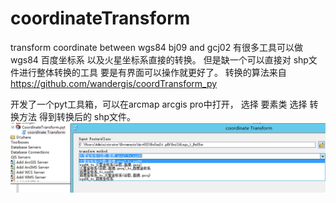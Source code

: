 # coordinateTransform
transform coordinate between wgs84 bj09 and gcj02
有很多工具可以做 wgs84 百度坐标系 以及火星坐标系直接的转换。
但是缺一个可以直接对 shp文件进行整体转换的工具
要是有界面可以操作就更好了。
转换的算法来自
https://github.com/wandergis/coordTransform_py

开发了一个pyt工具箱，可以在arcmap arcgis pro中打开，
选择 要素类
选择 转换方法
得到转换后的 shp文件。
![image](https://github.com/a13668349935/coordinateTransform/blob/master/coor.png)
